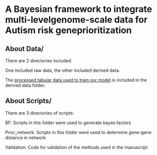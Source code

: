 # A Bayesian framework to integrate multi-levelgenome-scale data for Autism risk geneprioritization

## About Data\/

There are 2 directories included.

One included raw data, the other included derived data. 

The [processed tabular data used to train our model](https://github.com/yingji15/ASD_public/blob/main/data/derived/aut_feature_0628.txt) is included in the derived data folder.

## About Scripts\/

There are 3 directories of scripts: 

BF: Scripts in this folder were used to generate bayes factors

Prior_network: Scripts in this folder were used to determine gene-gene distance in network

Validation: Code for validation of the methods used in the manuscript
